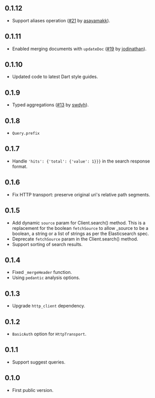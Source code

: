 ## 0.1.12

- Support aliases operation ([#21](https://github.com/isoos/elastic_client/pull/21) by [asayamakk](https://github.com/asayamakk)).

## 0.1.11

- Enabled merging documents with `updateDoc` ([#19](https://github.com/isoos/elastic_client/pull/19) by [jodinathan](https://github.com/jodinathan)).

## 0.1.10

- Updated code to latest Dart style guides.

## 0.1.9

- Typed aggregations ([#13](https://github.com/isoos/elastic_client/pull/13) by [swdyh](https://github.com/swdyh)).

## 0.1.8

- `Query.prefix`

## 0.1.7

- Handle `'hits': {'total': {'value': 1}}}` in the search response format.

## 0.1.6

- Fix HTTP transport: preserve original uri's relative path segments.

## 0.1.5

- Add dynamic `source` param for Client.search() method. This is a replacement for the boolean `fetchSource` to allow _source to be a boolean, a string or a list of strings as per the Elasticsearch spec.
- Deprecate `fetchSource` param in the Client.search() method.
- Support sorting of search results.

## 0.1.4

- Fixed `_mergeHeader` function.
- Using `pedantic` analysis options.

## 0.1.3

- Upgrade `http_client` dependency.

## 0.1.2

- `BasicAuth` option for `HttpTransport`.

## 0.1.1

- Support suggest queries.

## 0.1.0

- First public version.
